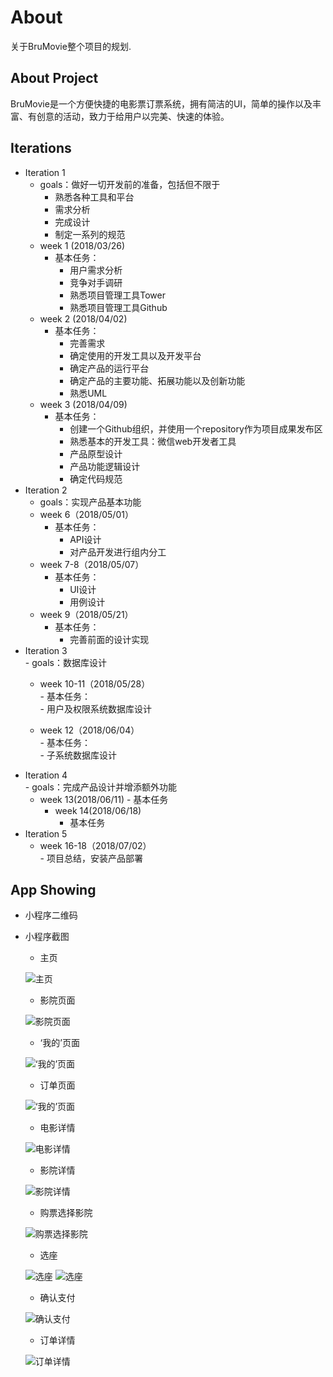 # About
关于BruMovie整个项目的规划.

## About Project
BruMovie是一个方便快捷的电影票订票系统，拥有简洁的UI，简单的操作以及丰富、有创意的活动，致力于给用户以完美、快速的体验。

## Iterations

- Iteration 1
	- goals：做好一切开发前的准备，包括但不限于
		- 熟悉各种工具和平台
		- 需求分析
		- 完成设计
		- 制定一系列的规范
	- week 1 (2018/03/26)
		- 基本任务：
			- 用户需求分析
			- 竞争对手调研
			- 熟悉项目管理工具Tower
			- 熟悉项目管理工具Github
	- week 2 (2018/04/02)
		- 基本任务：
			- 完善需求
			- 确定使用的开发工具以及开发平台
			- 确定产品的运行平台
			- 确定产品的主要功能、拓展功能以及创新功能
			- 熟悉UML
	- week 3 (2018/04/09)
		- 基本任务：
			- 创建一个Github组织，并使用一个repository作为项目成果发布区
			- 熟悉基本的开发工具：微信web开发者工具
			- 产品原型设计
			- 产品功能逻辑设计
			- 确定代码规范
- Iteration 2
	- goals：实现产品基本功能  
	- week 6（2018/05/01）
		- 基本任务：    
			 - API设计
			 - 对产品开发进行组内分工
	- week 7-8（2018/05/07）
		- 基本任务：  
			 - UI设计
			 - 用例设计
	- week 9（2018/05/21）
		- 基本任务：  
			 - 完善前面的设计实现
- Iteration 3  
        - goals：数据库设计
	- week 10-11（2018/05/28）  
	         - 基本任务：  
		         - 用户及权限系统数据库设计  
			 
	- week 12（2018/06/04）  
	         - 基本任务：  
		          - 子系统数据库设计  
- Iteration 4  
         - goals：完成产品设计并增添额外功能
	 - week 13(2018/06/11)
	         - 基本任务
         - week 14(2018/06/18)
	         - 基本任务
- Iteration 5
	 - week 16-18（2018/07/02）  
	         - 项目总结，安装产品部署

## App Showing
- 小程序二维码


- 小程序截图
	- 主页
	
	![主页](https://github.com/BruMovie/Dashboard/blob/gh-pages/doc/images/App_ImgShow/%E9%A6%96%E9%A1%B5.png?raw=true)

	- 影院页面
	
	![影院页面](https://github.com/BruMovie/Dashboard/blob/gh-pages/doc/images/App_ImgShow/影院列表.png?raw=true)

	- ‘我的’页面
	
	![‘我的’页面](https://github.com/BruMovie/Dashboard/blob/gh-pages/doc/images/App_ImgShow/我的.png?raw=true)

	- 订单页面
	
	![‘我的’页面](https://github.com/BruMovie/Dashboard/blob/gh-pages/doc/images/App_ImgShow/我的订单.png?raw=true)

	- 电影详情
	
	![电影详情](https://github.com/BruMovie/Dashboard/blob/gh-pages/doc/images/App_ImgShow/电影详情.png?raw=true)

	- 影院详情
	
	![影院详情](https://github.com/BruMovie/Dashboard/blob/gh-pages/doc/images/App_ImgShow/影院详情.png?raw=true)

	- 购票选择影院
	
	![购票选择影院](https://github.com/BruMovie/Dashboard/blob/gh-pages/doc/images/App_ImgShow/选影院.png?raw=true)

	- 选座
	
	![选座](https://github.com/BruMovie/Dashboard/blob/gh-pages/doc/images/App_ImgShow/未选座.png?raw=true)
	![选座](https://github.com/BruMovie/Dashboard/blob/gh-pages/doc/images/App_ImgShow/chooseChair.png?raw=true)

	- 确认支付
	
	![确认支付](https://github.com/BruMovie/Dashboard/blob/gh-pages/doc/images/App_ImgShow/confirmPay.png?raw=true)

	- 订单详情	
	
	![订单详情](https://github.com/BruMovie/Dashboard/blob/gh-pages/doc/images/App_ImgShow/订单详情.png?raw=true)

